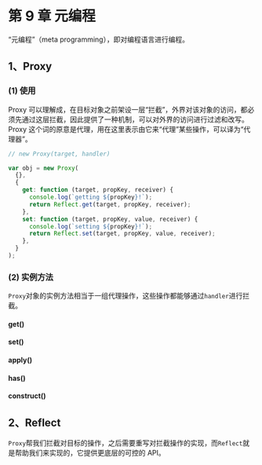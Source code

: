 # 第 9 章 元编程

“元编程”（meta programming），即对编程语言进行编程。

## 1、Proxy

### (1) 使用

Proxy 可以理解成，在目标对象之前架设一层“拦截”，外界对该对象的访问，都必须先通过这层拦截，因此提供了一种机制，可以对外界的访问进行过滤和改写。Proxy 这个词的原意是代理，用在这里表示由它来“代理”某些操作，可以译为“代理器”。

```js
// new Proxy(target, handler)

var obj = new Proxy(
  {},
  {
    get: function (target, propKey, receiver) {
      console.log(`getting ${propKey}!`);
      return Reflect.get(target, propKey, receiver);
    },
    set: function (target, propKey, value, receiver) {
      console.log(`setting ${propKey}!`);
      return Reflect.set(target, propKey, value, receiver);
    },
  }
);
```

### (2) 实例方法

`Proxy`对象的实例方法相当于一组代理操作，这些操作都能够通过`handler`进行拦截。

#### get()

#### set()

#### apply()

#### has()

#### construct()

## 2、Reflect

`Proxy`帮我们拦截对目标的操作，之后需要重写对拦截操作的实现，而`Reflect`就是帮助我们来实现的，它提供更底层的可控的 API。
